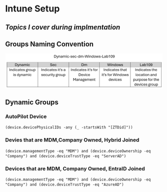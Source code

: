 # Intune Setup
## ***Topics I cover during implmentation***

## Groups Naming Convention
![alt text](Images/Groups.png)

## Dynamic Groups

### AutoPilot Device
```
(device.devicePhysicalIDs -any (_ -startsWith "[ZTDid]"))
```

### Devies that are MDM,Company Owned, Hybrid Joined
```
(device.managementType -eq "MDM") and (device.deviceOwnership -eq "Company") and (device.deviceTrustType -eq "ServerAD")
```

### Devices that are MDM, Company Owned, EntraID Joined
```
(device.managementType -eq "MDM") and (device.deviceOwnership -eq "Company") and (device.deviceTrustType -eq "AzureAD")
```